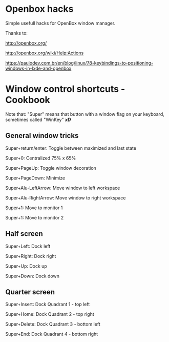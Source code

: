 # Openbox hacks
Simple usefull hacks for OpenBox window manager.

Thanks to:

http://openbox.org/

http://openbox.org/wiki/Help:Actions

https://paulodev.com.br/en/blog/linux/78-keybindings-to-positioning-windows-in-lxde-and-openbox


# Window control shortcuts - Cookbook
Note that: "Super" means that button with a window flag on your keyboard, sometimes called "WinKey" ***xD***

## General window tricks
Super+return/enter: Toggle between maximized and last state  

Super+0: Centralized 75% x 65%

Super+PageUp: Toggle window decoration 

Super+PageDown: Minimize 

Super+Alu-LeftArrow: Move window to left workspace 

Super+Alu-RightArrow: Move window to right workspace 

Super+1: Move to monitor 1 

Super+1: Move to monitor 2 


## Half screen
Super+Left: Dock left 

Super+Right: Dock right

Super+Up: Dock up

Super+Down: Dock down

## Quarter screen
Super+Insert: Dock Quadrant 1 - top left

Super+Home: Dock Quadrant 2 - top right

Super+Delete: Dock Quadrant 3 - bottom left

Super+End: Dock Quadrant 4 - bottom right
